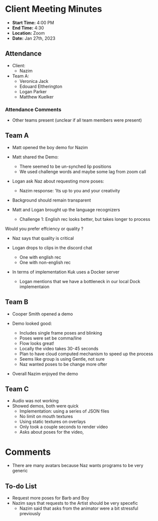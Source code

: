 # Client Meeting Minutes

- **Start Time:** 4:00 PM
- **End Time:** 4:30
- **Location:** Zoom
- **Date:** Jan 27th, 2023

## Attendance

- Client:
  - Nazim
- Team A:
  - Veronica Jack
  - Edouard Eltherington
  - Logan Parker
  - Matthew Kuelker

### Attendance Comments

- Other teams present (unclear if all team members were present)

## Team A

- Matt opened the boy demo for Nazim

- Matt shared the Demo:
  - There seemed to be un-synched lip positions
  - We used challenge words and maybe some lag from zoom call

- Logan ask Naz about requesting more poses:
  - Nazim response: 'Its up to you and your creativity
- Background should remain transparent

- Matt and Logan brought up the language recognizers
  - Challenge 1: English rec looks better, but takes longer to process

Would you prefer effciency or quality ?

- Naz says that quality is critical

- Logan drops to clips in the discord chat
  - One with english rec
  - One with non-english rec

- In terms of implementation Kuk uses a Docker server
  - Logan mentions that we have a bottleneck in our local Dock implementaion

## Team B

- Cooper Smith opened a demo

- Demo looked good:
  - Includes single frame poses and blinking
  - Poses were set be comma/line
  - Flow looks great!
  - Locally the video takes 30-45 seconds
  - Plan to have cloud computed mechanism to speed up the process
  - Seems like group is using Gentle, not sure
  - Naz wanted poses to be change more ofter
- Overall Nazim enjoyed the demo

## Team C

- Audio was not working
- Showed demos, both were quick
  - Implementation: using a series of JSON files
  - No limit on mouth textures 
  - Using static textures on overlays
  - Only took a couple seconds to render video
  - Asks about poses for the video, 

# Comments

- There are many avatars because Naz wants programs to be very generic

## To-do List

- Request more poses for Barb and Boy
- Nazim says that requests to the Artist should be very specefic
  - Nazim said that asks from the animator were a bit stressful previously